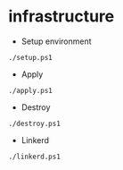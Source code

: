 # infrastructure

- Setup environment

```shell
./setup.ps1
```

- Apply

```shell
./apply.ps1
```

- Destroy

```shell
./destroy.ps1
```

- Linkerd

```shell
./linkerd.ps1
```

